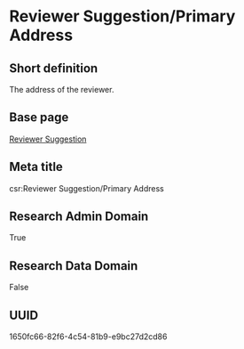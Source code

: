 # Reviewer Suggestion/Primary Address
## Short definition
The address of the reviewer.
## Base page
[Reviewer Suggestion](https://github.com/EuroCRIS/CASRAI-Dictionairies/blob/main/Objects/Reviewer%20Suggestion.md)
## Meta title
csr:Reviewer Suggestion/Primary Address
## Research Admin Domain
True
## Research Data Domain
False
## UUID
1650fc66-82f6-4c54-81b9-e9bc27d2cd86
